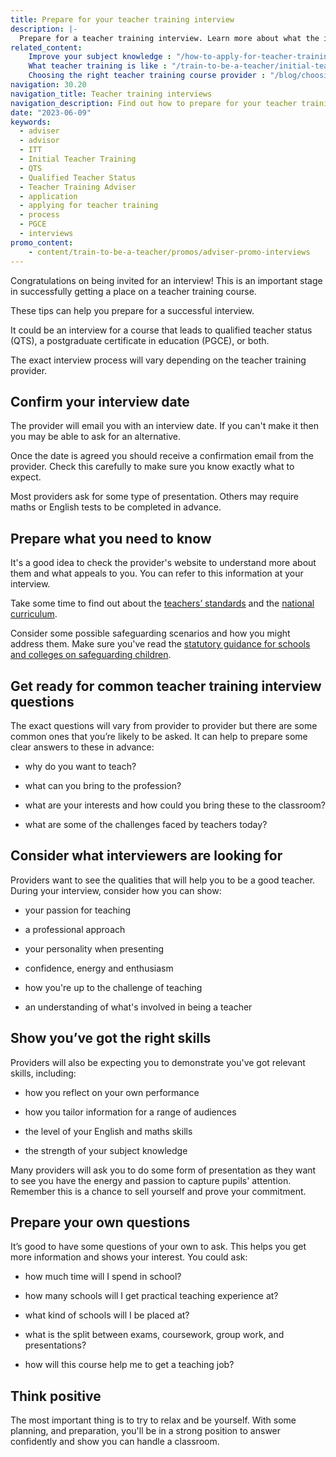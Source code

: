 ```yaml
---
title: Prepare for your teacher training interview
description: |-
  Prepare for a teacher training interview. Learn more about what the interview involves, what you might be asked, and how to get help to prepare.
related_content:
    Improve your subject knowledge : "/how-to-apply-for-teacher-training/subject-knowledge-enhancement"
    What teacher training is like : "/train-to-be-a-teacher/initial-teacher-training"
    Choosing the right teacher training course provider : "/blog/choosing-the-right-teacher-training-course-provider" 
navigation: 30.20
navigation_title: Teacher training interviews
navigation_description: Find out how to prepare for your teacher training interviews.
date: "2023-06-09"
keywords:
  - adviser
  - advisor
  - ITT
  - Initial Teacher Training
  - QTS
  - Qualified Teacher Status
  - Teacher Training Adviser
  - application
  - applying for teacher training
  - process
  - PGCE
  - interviews
promo_content:
    - content/train-to-be-a-teacher/promos/adviser-promo-interviews
---
```


Congratulations on being invited for an interview! This is an important stage in successfully getting a place on a teacher training course.

These tips can help you prepare for a successful interview. 

It could be an interview for a course that leads to qualified teacher status (QTS), a postgraduate certificate in education (PGCE), or both. 

The exact interview process will vary depending on the teacher training provider.

## Confirm your interview date

The provider will email you with an interview date. If you can't make it then you may be able to ask for an alternative.

Once the date is agreed you should receive a confirmation email from the provider. Check this carefully to make sure you know exactly what to expect. 

Most providers ask for some type of presentation. Others may require maths or English tests to be completed in advance.

## Prepare what you need to know

It's a good idea to check the provider's website to understand more about them and what appeals to you. You can refer to this information at your interview.

Take some time to find out about the [teachers’ standards](https://www.gov.uk/government/publications/teachers-standards) and the [national curriculum](https://www.gov.uk/government/collections/national-curriculum).

Consider some possible safeguarding scenarios and how you might address them. Make sure you've read the [statutory guidance for schools and colleges on safeguarding children](https://www.gov.uk/government/publications/keeping-children-safe-in-education--2).


## Get ready for common teacher training interview questions  

The exact questions will vary from provider to provider but there are some common ones that you’re likely to be asked. It can help to prepare some clear answers to these in advance:

* why do you want to teach?

* what can you bring to the profession?

* what are your interests and how could you bring these to the classroom?

* what are some of the challenges faced by teachers today?

## Consider what interviewers are looking for 

Providers want to see the qualities that will help you to be a good teacher. During your interview, consider how you can show:

* your passion for teaching

* a professional approach

* your personality when presenting

* confidence, energy and enthusiasm

* how you're up to the challenge of teaching

* an understanding of what's involved in being a teacher

## Show you’ve got the right skills

Providers will also be expecting you to demonstrate you've got relevant skills, including:

* how you reflect on your own performance

* how you tailor information for a range of audiences

* the level of your English and maths skills

* the strength of your subject knowledge

Many providers will ask you to do some form of presentation as they want to see you have the energy and passion to capture pupils' attention. Remember this is a chance to sell yourself and prove your commitment.

## Prepare your own questions

It’s good to have some questions of your own to ask. This helps you get more information and shows your interest. You could ask:

* how much time will I spend in school?  

* how many schools will I get practical teaching experience at?  

* what kind of schools will I be placed at? 

* what is the split between exams, coursework, group work, and presentations? 

* how will this course help me to get a teaching job?

## Think positive

The most important thing is to try to relax and be yourself. With some planning, and preparation, you'll be in a strong position to answer confidently and show you can handle a classroom.
